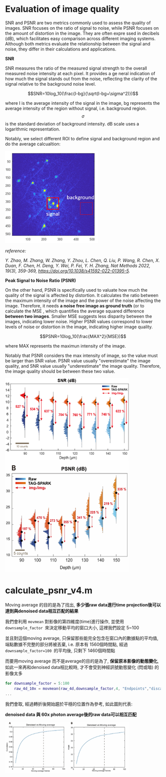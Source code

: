 # Evaluation of image quality

SNR and PSNR are two metrics commonly used to assess the quality of images. SNR focuses on the ratio of signal to noise, while PSNR focuses on the amount of distortion in the image. They are often expre ssed in decibels (dB), which facilitates easy comparison across different imaging systems. Although both metrics evaluate the relationship between the signal and noise, they differ in their calculations and applications.

**SNR**

SNR measures the ratio of the measured signal strength to the overall measured noise intensity at each pixel. It provides a ge neral indication of how much the signal stands out from the noise, reflecting the clarity of the signal relative to the background noise level.

$$SNR=10log_10(\frac{I-bg}{\sqrt(I-bg+\sigma^2)})$$

where I is the average intensity of the signal in the image, bg represents the average intensity of the region without signal, i.e. background region. $$\sigma$$ is the standard deviation of background intensity. dB scale uses a logarithmic representation.

Notably, we select different ROI to define signal and background region and do the average calcualtion:

<img src="img/SNR_I_bg.png" alt="SNR" width="300" >

*reference:*

*Y. Zhao, M. Zhang, W. Zhang, Y. Zhou, L. Chen, Q. Liu, P. Wang, R. Chen, X. Duan, F. Chen, H. Deng, Y. Wei, P. Fei, Y. H. Zhang, Nat Methods 2022, 19(3), 359-369, https://doi.org/10.1038/s41592-022-01395-5.*

**Peak Signal to Noise Ratio (PSNR)**

On the other hand, PSNR is specifically used to valuate how much the quality of the signal is affected by distortion. It calculates the ratio between the maximum intensity of the image and the power of the noise affecting the image. Therefore, it needs **a noise free image as ground truth** (or to calculate the MSE , which quantifies the average squared difference **between two images**. Smaller MSE suggests less disparity between the images, indicating lower noise. Higher PSNR values correspond to lower levels of noise or distortion in the image, indicating higher image quality.

$$PSNR=10log_10(\frac{MAX^2}{MSE})$$

where MAX represents the maximun intensity of the image.

Notably that PSNR considers the max intensity of image, so the value must be larger than SNR value. PSNR value usually "overestimate" the image quality, and SNR value usually "underestimate" the image quality. Therefore, the image quality should be between these two value.

<img src="img/depth_SNR.png" alt="SNR" width="400" >
<img src="img/depth_PSNR.jpg" alt="PSNR" width="400" >

# calculate_psnr_v4.m

Moving average 的目的是為了找出, **多少張raw data進行time projection後可以達到與denoised data相互匹配的結果**

我們會利用 ```movmean``` 對影像的第四維度(time)進行操作, 並使用 ```downsample_factor ```來決定移動平均的窗口大小, 這裡我們設定 5~100

並且對這個moving average, 只保留那些能完全包含在窗口內的數據點的平均值, 端點數據不完整的部分將被丟棄, i.e. 原本有 1560個時間點, 經過```downsample_factor=100 ```的平均後, 只剩下 1460個時間點

而要用moving average 而不是average的目的是為了, **保留原本影像的動態變化**, 如此一來再和denoised data相比較時, 才不會受到神經訊號動態變化 (閃或暗) 的影像太多

```matlab
for downsample_factor = 5:100
    raw_4d_10x = movmean(raw_4d,downsample_factor,4, "Endpoints","discard"); 
...
```

我們會取, 經過轉折後開始趨於平穩的位置作為參考, 如此圖則代表: 

**denoised data 與 60x photon average後的raw data可以相互匹配**

<img src="img/movmean.jpg" alt="movmean" width="400" >

